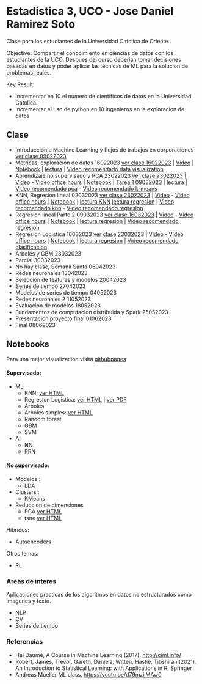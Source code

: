 # Estadistica 3, UCO - Jose Daniel Ramirez Soto
Clase para los estudiantes de la Universidad Catolica de Oriente.

Objective: 
Compartir el conocimiento en ciencias de datos con los estudiantes de la UCO. Despues del curso deberian tomar decisiones
basadas en datos y poder aplicar las tecnicas de ML para la solucion de problemas reales.

Key Result: 
- Incrementar en 10 el numero de cientificos de datos en la Universidad Catolica.
- Incrementar el uso de python en 10 ingenieros en la exploracion de datos
 

## Clase 

- Introduccion a Machine Learning y flujos de trabajos en corporaciones [ver clase 09022023](https://jdramirez.github.io/UCO_ML_AI/clases/09022023_UCO.pdf)
- Metricas, exploracion de datos  16022023 [ver clase 16022023](https://jdramirez.github.io/UCO_ML_AI/clases/16022023_UCO.pdf) | [Video](https://drive.google.com/file/d/1e2GbTu7ngcX9rRHK2lsfadLXrdzmp-Dk/view?usp=sharing) | [Notebook](https://github.com/jdramirez/UCO_ML_AI/blob/master/src/notebook_class/exploracion/exploracion_datos.ipynb) | [lectura]( http://ciml.info/dl/v0_99/ciml-v0_99-ch15.pdf) | [Video recomendado data visualization](https://www.youtube.com/watch?v=OW3oco7nlV4&list=PL_pVmAaAnxIRnSw6wiCpSvshFyCREZmlM&index=3)
- Aprendizaje no supervisado y PCA 23022023 [ver clase 23022023](https://jdramirez.github.io/UCO_ML_AI/clases/23022023_UCO.pdf) | [Video](https://drive.google.com/file/d/1xL6_ImeagfNyONVYsQsppRm3s0Two8nl/view?usp=sharing) - [Video office hours](https://drive.google.com/file/d/16EB1bFjG8PflSyznhCWal1XYdW6IewKt/view?usp=sharing) | [Notebook](https://github.com/jdramirez/UCO_ML_AI/blob/master/src/notebook_class/no_supervisado/no_supervisado_datos.ipynb) | [Tarea 1 09032023](https://jdramirez.github.io/UCO_ML_AI/tareas/tarea1_exploracion_datos.pdf) | [lectura]( http://ciml.info/dl/v0_99/ciml-v0_99-ch15.pdf) | [Video recomendado pca](https://www.youtube.com/watch?v=CrFOGyU32PM&list=PL_pVmAaAnxIRnSw6wiCpSvshFyCREZmlM&index=14) - [Video recomendado k-means](https://www.youtube.com/watch?v=HFioJ62H7dM&list=PL_pVmAaAnxIRnSw6wiCpSvshFyCREZmlM&index=15)
- KNN, Regresion lineal 02032023 [ver clase 23022023](https://jdramirez.github.io/UCO_ML_AI/clases/02032023_UCO.pdf) | [Video](https://drive.google.com/file/d/1CxVoG_kLidK2KJSRWHL3xKygY4icCefT/view?usp=sharing) - [Video office hours](https://drive.google.com/file/d/1xhnoD6IO1JttHHCTilMYZxo59DtQIAVn/view?usp=sharing) | [Notebook](https://github.com/jdramirez/UCO_ML_AI/blob/master/src/notebook_class/supervisado/supervisado_datos.ipynb) | [lectura KNN]( http://ciml.info/dl/v0_99/ciml-v0_99-ch03.pdf) [lectura regresion](http://ciml.info/dl/v0_99/ciml-v0_99-ch07.pdf) | [Video recomendado knn](https://www.youtube.com/watch?v=7_YzyMYC2zM&list=PL_pVmAaAnxIRnSw6wiCpSvshFyCREZmlM&index=4) - [Video recomendado regresion](https://www.youtube.com/watch?v=-OOsfj5Revo&list=PL_pVmAaAnxIRnSw6wiCpSvshFyCREZmlM&index=6)
- Regresion lineal Parte 2 09032023 [ver clase 16032023](https://jdramirez.github.io/UCO_ML_AI/clases/16032023_UCO.pdf) | [Video](https://drive.google.com/file/d/16r25LYDNF4TnL0oxZWkQnfamJzg-riMt/view?usp=sharing) - [Video office hours](https://drive.google.com/file/d/1uPQ7xIQTWf3RJtPruUuaavhivlR18KV3/view?usp=sharing) | [Notebook](https://github.com/jdramirez/UCO_ML_AI/blob/master/src/notebook_class/supervisado/supervisado_regresion.ipynb) | [lectura regresion](http://ciml.info/dl/v0_99/ciml-v0_99-ch07.pdf) |  [Video recomendado regresion](https://www.youtube.com/watch?v=-OOsfj5Revo&list=PL_pVmAaAnxIRnSw6wiCpSvshFyCREZmlM&index=6)
- Regresion Logistica 16032023 [ver clase 23032023](https://jdramirez.github.io/UCO_ML_AI/clases/23032023_UCO.pdf) | [Video](https://drive.google.com/file/d/1WuUsknm9RMoXrBWvD0hDttC5KXdSjI5q/view?usp=sharing) - [Video office hours]() | [Notebook](https://github.com/jdramirez/UCO_ML_AI/blob/master/src/notebook_class/supervisado/supervisado_regresion_logistic.ipynb) | [lectura regresion](http://ciml.info/dl/v0_99/ciml-v0_99-ch07.pdf) |  [Video recomendado clasificacion](https://www.youtube.com/watch?v=_dqBhUrq09U&list=PL_pVmAaAnxIRnSw6wiCpSvshFyCREZmlM&index=7)
- Arboles y GBM 23032023
- Parcial 30032023
- No hay clase, Semana Santa 06042023
- Redes neuronales 13042023 
- Seleccion de features y modelos 20042023
- Series de tiempo   27042023
- Modelos de series de tiempo  04052023
- Redes neuronales 2 11052023 
- Evaluacion de modelos  18052023
- Fundamentos de computacion distribuida y Spark 25052023
- Presentacion proyecto final 01062023
- Final 08062023

## Notebooks
Para una mejor visualizacion visita [githubpages](https://jdramirez.github.io/UCO_ML_AI/)
#### Supervisado:
  * ML
    * KNN: [ver HTML](https://jdramirez.github.io/UCO_ML_AI/Basic_KNN.html)
    * Regresion Logistica: [ver HTML](https://jdramirez.github.io/UCO_ML_AI/logistic_regression_by_hand.html) | [ver PDF](https://jdramirez.github.io/UCO_ML_AI/logistic_regression_by_hand.pdf)
    * Arboles
     * Arboles simples: [ver HTML](https://jdramirez.github.io/UCO_ML_AI/Trees.html)
     * Random forest 
     * GBM
    * SVM
  * AI
    * NN
    * RRN
    
    
#### No supervisado:
  * Modelos :
    * LDA  
  * Clusters : 
    * KMeans
  * Reduccion de dimensiones
    * PCA  [ver HTML](https://jdramirez.github.io/UCO_ML_AI/PCA.html)
    * tsne [ver HTML](https://jdramirez.github.io/UCO_ML_AI/k-means.html)


Hibridos:
  * Autoencoders
  
Otros temas:
  * RL
  
### Areas de interes
Aplicaciones practicas de los algoritmos en datos no estructurados como imagenes y texto.
  * NLP
  * CV
  * Series de tiempo
  
### Referencias
 * Hal Daumé, A Course in Machine Learning (2017). http://ciml.info/
 * Robert, James, Trevor, Gareth, Daniela, Witten, Hastie, Tibshirani(2021). An Introduction to Statistical Learning: with Applications in R. Springer
 * Andreas Mueller ML class, https://youtu.be/d79mzijMAw0
  
